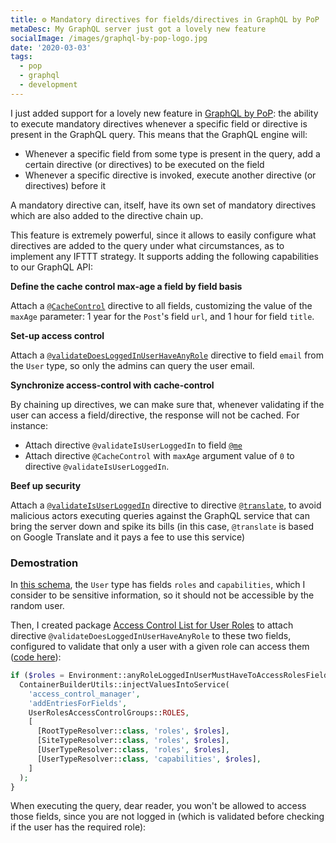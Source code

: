 ```yaml
---
title: ⚙️ Mandatory directives for fields/directives in GraphQL by PoP
metaDesc: My GraphQL server just got a lovely new feature
socialImage: /images/graphql-by-pop-logo.jpg
date: '2020-03-03'
tags:
  - pop
  - graphql
  - development
---
```


I just added support for a lovely new feature in [GraphQL by PoP](https://graphql-by-pop.com): the ability to execute mandatory directives whenever a specific field or directive is present in the GraphQL query. This means that the GraphQL engine will: 

- Whenever a specific field from some type is present in the query, add a certain directive (or directives) to be executed on the field
- Whenever a specific directive is invoked, execute another directive (or directives) before it

A mandatory directive can, itself, have its own set of mandatory directives which are also added to the directive chain up.

This feature is extremely powerful, since it allows to easily configure what directives are added to the query under what circumstances, as to implement any IFTTT strategy. It supports adding the following capabilities to our GraphQL API:

**Define the cache control max-age a field by field basis** 

Attach a [`@CacheControl`](https://github.com/getpop/cache-control/blob/fd4d45c0ad939d4ba8510c895d3d2050d318dfae/src/DirectiveResolvers/AbstractCacheControlDirectiveResolver.php) directive to all fields, customizing the value of the `maxAge` parameter: 1 year for the `Post`'s field `url`, and 1 hour for field `title`.

**Set-up access control** 

Attach a [`@validateDoesLoggedInUserHaveAnyRole`](https://github.com/getpop/user-roles-access-control/blob/4570612cd228719b9447bba022cb13f3377dfd41/src/DirectiveResolvers/ValidateDoesLoggedInUserHaveAnyRoleDirectiveResolver.php) directive to field `email` from the `User` type, so only the admins can query the user email.

**Synchronize access-control with cache-control**

By chaining up directives, we can make sure that, whenever validating if the user can access a field/directive, the response will not be cached. For instance:

- Attach directive `@validateIsUserLoggedIn` to field [`@me`](https://github.com/getpop/user-state/blob/5731dced0f645c9ca6d631b3ea21794655653539/src/FieldResolvers/MeFieldResolverTrait.php)
- Attach directive `@CacheControl` with `maxAge` argument value of `0` to directive `@validateIsUserLoggedIn`.

**Beef up security** 

Attach a [`@validateIsUserLoggedIn`](https://github.com/getpop/user-state-access-control/blob/9b33e16da8d575a3da9017caa97b6f417b688fc2/src/DirectiveResolvers/ValidateIsUserLoggedInDirectiveResolver.php) directive to directive [`@translate`](https://github.com/getpop/google-translate-directive/blob/4f3efa0af5713aafdefbd428a74944d102ab0871/src/DirectiveResolvers/AbstractGoogleTranslateDirectiveResolver.php), to avoid malicious actors executing queries against the GraphQL service that can bring the server down and spike its bills (in this case, `@translate` is based on Google Translate and it pays a fee to use this service)

### Demostration

In [this schema](https://newapi.getpop.org/graphql-interactive/), the `User` type has fields `roles` and `capabilities`, which I consider to be sensitive information, so it should not be accessible by the random user.

Then, I created package [Access Control List for User Roles](https://github.com/getpop/user-roles-acl) to attach directive `@validateDoesLoggedInUserHaveAnyRole` to these two fields, configured to validate that only a user with a given role can access them ([code here](https://github.com/getpop/user-roles-acl/blob/b0c57c185b6db06af45b81d388c55d6a1dceb22f/src/Config/ServiceConfiguration.php#L22)):

```php
if ($roles = Environment::anyRoleLoggedInUserMustHaveToAccessRolesFields()) {
  ContainerBuilderUtils::injectValuesIntoService(
    'access_control_manager',
    'addEntriesForFields',
    UserRolesAccessControlGroups::ROLES,
    [
      [RootTypeResolver::class, 'roles', $roles],
      [SiteTypeResolver::class, 'roles', $roles],
      [UserTypeResolver::class, 'roles', $roles],
      [UserTypeResolver::class, 'capabilities', $roles],
    ]
  );
}
```

When executing the query, dear reader, you won't be allowed to access those fields, since you are not logged in (which is validated before checking if the user has the required role):

<link href="https://unpkg.com/graphiql/graphiql.min.css" rel="stylesheet" />

<div id="graphiql" style="height: 65vh; padding-top: 0; margin-top: 1rem;" class="video-player"></div>

<script
  crossorigin
  src="https://unpkg.com/react/umd/react.production.min.js"
></script>
<script
  crossorigin
  src="https://unpkg.com/react-dom/umd/react-dom.production.min.js"
></script>
<script
  crossorigin
  src="https://unpkg.com/graphiql/graphiql.min.js"
></script>

<script>
  const apiURL = 'https://newapi.getpop.org/api/graphql/';
  const responseText = "Click the \"Execute Query\" button";
  const graphQLFetcher = graphQLParams =>
    fetch(apiURL, {
      method: 'post',
      headers: { 'Content-Type': 'application/json' },
      body: JSON.stringify(graphQLParams),
    })
      .then(response => response.json())
      .catch(() => response.text());

  ReactDOM.render(
    React.createElement(
      GraphiQL, 
      { 
        fetcher: graphQLFetcher,
        docExplorerOpen: false,
        response: responseText,
        query: "query {\n  user(id:1) {\n    name\n    capabilities\n    roles {\n      name\n    }\n  }\n}"
      }
    ),
    document.getElementById('graphiql'),
  );
</script>